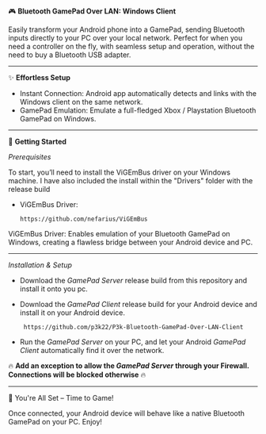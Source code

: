 ﻿🎮 **Bluetooth GamePad Over LAN: Windows Client**

Easily transform your Android phone into a GamePad, sending Bluetooth inputs directly to your PC over your local network. Perfect for when you need a controller on the fly, with seamless setup and operation, without the need to buy a Bluetooth USB adapter.

---

✨ **Effortless Setup**

- Instant Connection: Android app automatically detects and links with the Windows client on the same network.
- GamePad Emulation: Emulate a full-fledged Xbox / Playstation Bluetooth GamePad on Windows.

--- 

🚀 **Getting Started**

*Prerequisites*

To start, you’ll need to install the ViGEmBus driver on your Windows machine. 
I have also included the install within the "Drivers" folder with the release build

- ViGEmBus Driver:   
   
      https://github.com/nefarius/ViGEmBus

ViGEmBus Driver: Enables emulation of your Bluetooth GamePad on Windows, creating a flawless bridge between your Android device and PC.

---

*Installation & Setup*

- Download the *GamePad Server* release build from this repository and install it onto you pc.
  
- Download the *GamePad Client* release build for your Android device and install it on your Android device.
      
       https://github.com/p3k22/P3k-Bluetooth-GamePad-Over-LAN-Client
       
- Run the *GamePad Server* on your PC, and let your Android *GamePad Client* automatically find it over the network.

    
🔥 **Add an exception to allow the *GamePad Server* through your Firewall. Connections will be blocked otherwise** 🔥 
   
---

🎉 You're All Set – Time to Game!

Once connected, your Android device will behave like a native Bluetooth GamePad on your PC.
Enjoy!
